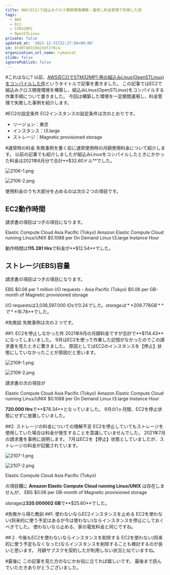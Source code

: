 ```yaml
---
title: AWS(EC2)で組込みクロス開発環境構築・運用し料金管理で失敗した話
tags:
  - AWS
  - EC2
  - STM32MP1
  - OpenSTLinux
private: false
updated_at: '2021-12-31T22:27:56+09:00'
id: 8fd07d6559823df278c4
organization_url_name: rymansat
slide: false
ignorePublish: false
---
```

#これはなに?
以前、[AWS(EC2)でSTM32MP1 用の組込みLinux(OpenSTLinux)をコンパイルした件](https://qiita.com/gracehime/items/aae78d84759e72c65cc0)というタイトルで記事を書きました。
この記事ではEC2で組込みクロス開発環境を構築し、組込みLinux(OpenSTLinux)をコンパイルする作業手順について書きました。
今回は構築した環境を一定期間運用し、料金管理で失敗した事例を紹介します。

#EC2の設定条件
EC2インスタンスの設定条件は次のとおりです。

 - リージョン：東京
 - インスタンス：t3.large
 - ストレージ：Magnetic provisioned storage


#通常時の料金
失敗事例を書く前に通常使用時の月額使用料金について紹介します。
以前の記事でも紹介しましたが組込みLinuxをコンパイルしたときにかかった料金は2021年6月分で合計**$32.60ドル**でした。

![2106-1.png](https://qiita-image-store.s3.ap-northeast-1.amazonaws.com/0/171866/061523f8-d70b-4024-7ee4-b97e5edffac8.png)

![2106-2.png](https://qiita-image-store.s3.ap-northeast-1.amazonaws.com/0/171866/33838795-7145-ed99-5f35-3d70a94c6f91.png)


使用料金のうち大部分を占めるのは次の２つの項目です。

## EC2動作時間
請求書の項目はつぎの項目になります。

Elastic Compute Cloud
Asia Pacific (Tokyo)
Amazon Elastic Compute Cloud running Linux/UNIX
$0.1088 per On Demand Linux t3.large Instance Hour

動作時間は**115.281 Hrs**で料金が**$12.54**でした。


## ストレージ(EBS)容量
請求書の項目はつぎの項目になります。

EBS
$0.08 per 1 million I/O requests - Asia Pacific (Tokyo)
$0.08 per GB-month of Magnetic provisioned storage

I/O requestsは3,038,597.000 IOsで$0.24でした。
storageは**209.778 GB**で**$16.78**でした。


#失敗談
失敗事例は次の２つです。

##1. EC2を停止しなかった件
2021年9月の月額料金ですが合計で**$114.43**になってしまいました。
9月はEC2を使って作業した記憶がなかったのでこの請求書を見たときに驚きました。
原因としてはEC2のインスタンスを【停止】状態にしていなかったことが原因だと思います。

![2109-1.png](https://qiita-image-store.s3.ap-northeast-1.amazonaws.com/0/171866/794634ca-ffb4-d898-53dd-55c0b32646ec.png)

![2109-2.png](https://qiita-image-store.s3.ap-northeast-1.amazonaws.com/0/171866/9ce8a6bc-0d44-d50d-a4c0-348bc85e6510.png)


請求書の次の項目が

Elastic Compute Cloud
Asia Pacific (Tokyo)
Amazon Elastic Compute Cloud running Linux/UNIX
$0.1088 per On Demand Linux t3.large Instance Hour

**720.000 Hrs**で**$78.34**となっていました。
9月の1ヶ月間、EC2を停止状態にせずに放置していました。


##2. ストレージの料金についての理解不足
EC2を停止していてもストレージを使用していた場合は料金が発生することを意識していませんでした。
2021年7月の請求書を事例に説明します。
7月はEC2を【停止】状態としていましたが、ストレージの料金が記載されています。

![2107-1.png](https://qiita-image-store.s3.ap-northeast-1.amazonaws.com/0/171866/57741eca-d6b3-57a4-8c2f-db393802a9e2.png)

![2107-2.png](https://qiita-image-store.s3.ap-northeast-1.amazonaws.com/0/171866/a4f7c8cd-fa26-bb53-2616-aca7a9251add.png)

Elastic Compute Cloud
Asia Pacific (Tokyo)

の項目欄に
**Amazon Elastic Compute Cloud running Linux/UNIX**
は存在しませんが、
EBS
$0.08 per GB-month of Magnetic provisioned storage

storageは**320.000002 GB**で**$25.60**でした。


#失敗から得た教訓
##1. 使わないならEC2インスタンスを止める
EC2を使わない(将来的に使う予定はあるが今は使わない)ならインスタンスを停止にしておくべきでした。
使わないなら止める、家の電気料金と同じですね。

##２. 今後もEC2を使わないならインスタンスを削除する
EC2を使わない(将来的に使う予定もなくなった)ならインスタンスを削除することも検討するのが良いと思います。
月額サブスクを契約したが利用しない状況と似ていますね。


#最後に
この記事を見た方のなにかお役に立てれば嬉しいです。
最後まで読んでいただきありがとうございました。
